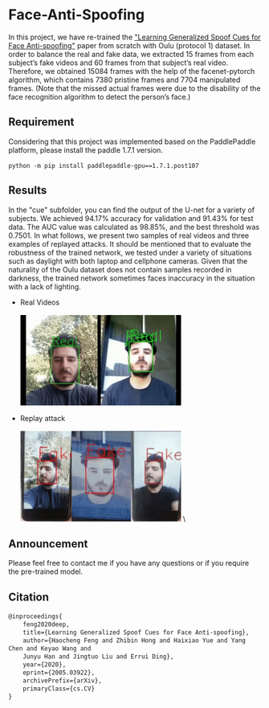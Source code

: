 # Face-Anti-Spoofing
In this project, we have re-trained the ["Learning Generalized Spoof Cues for Face Anti-spoofing"](https://arxiv.org/abs/2005.03922) paper from scratch with Oulu (protocol 1) dataset. In order to balance the real and fake data, we extracted 15 frames from each subject’s fake videos and 60 frames from that subject’s real video. Therefore, we obtained 15084 frames with the help of the facenet-pytorch algorithm, which contains 7380 pristine frames and 7704 manipulated frames. (Note that the missed actual frames were due to the disability of the face recognition algorithm to detect the person’s face.)

## Requirement
Considering that this project was implemented based on the PaddlePaddle platform, please install the paddle 1.7.1 version.
```
python -m pip install paddlepaddle-gpu==1.7.1.post107 
```


## Results
In the "cue" subfolder, you can find the output of the U-net for a variety of subjects. We achieved 94.17% accuracy for validation and 91.43% for test data. The AUC value was calculated as 98.85%, and the best threshold was 0.7501.
In what follows, we present two samples of real videos and three examples of replayed attacks. It should be mentioned that to evaluate the robustness of the trained network, we tested under a variety of situations such as daylight with both laptop and cellphone cameras. Given that the naturality of the Oulu dataset does not contain samples recorded in darkness, the trained network sometimes faces inaccuracy in the situation with a lack of lighting.


+ Real Videos\
\
![Face-Anti-Spoofing](SampleOutput/real.gif)

+ Replay attack\
\
![Face-Anti-Spoofing](SampleOutput/fake.gif)
\
## Announcement
Please feel free to contact me if you have any questions or if you require the pre-trained model. 

## Citation
```
@inproceedings{
    feng2020deep,
    title={Learning Generalized Spoof Cues for Face Anti-spoofing},
    author={Haocheng Feng and Zhibin Hong and Haixiao Yue and Yang Chen and Keyao Wang and 
    Junyu Han and Jingtuo Liu and Errui Ding},
    year={2020},
    eprint={2005.03922},
    archivePrefix={arXiv},
    primaryClass={cs.CV}
}
```
